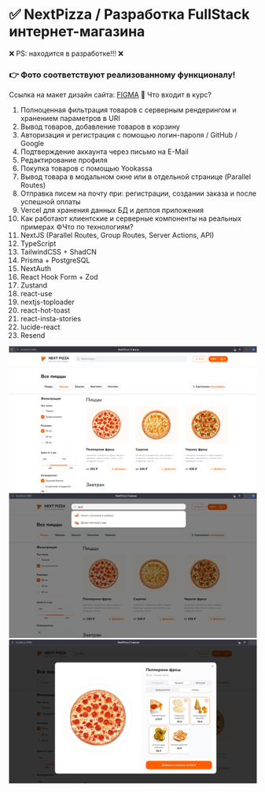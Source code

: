 # ✅ NextPizza / Разработка FullStack интернет-магазина
❌ PS: находится в разработке!!! ❌
### 👉 Фото соответствуют реализованному функционалу!
Ссылка на макет дизайн сайта: <a href="https://www.figma.com/design/cYz4fOSK74EJoqHxoNr1hT/Next-Pizza?node-id=0-1&p=f">FIGMA</a>
🤔 Что входит в курс?
1. Полноценная фильтрация товаров с серверным рендерингом и хранением параметров в URI
2. Вывод товаров, добавление товаров в корзину
3. Авторизация и регистрация с помощью логин-пароля / GitHub / Google
4. Подтверждение аккаунта через письмо на E-Mail
5. Редактирование профиля
6. Покупка товаров с помощью Yookassa
7. Вывод товара в модальном окне или в отдельной странице (Parallel Routes)
8. Отправка писем на почту при: регистрации, создании заказа и после успешной оплаты
9. Vercel для хранения данных БД и деплоя приложения
10. Как работают клиентские и серверные компоненты на реальных примерах
⚙️Что по технологиям?
1. NextJS (Parallel Routes, Group Routes, Server Actions, API)
2. TypeScript
3. TailwindCSS + ShadCN
4. Prisma + PostgreSQL
5. NextAuth
6. React Hook Form + Zod
7. Zustand
8. react-use
9. nextjs-toploader
10. react-hot-toast
11. react-insta-stories
12. lucide-react
13. Resend
<img src="1.png">
<img src="2.png">
<img src="3.png">
